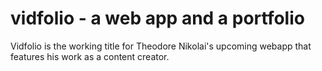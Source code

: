 # vidfolio - a web app and a portfolio

Vidfolio is the working title for Theodore Nikolai's upcoming webapp that features his work as a content creator.

